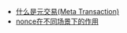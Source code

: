 - [什么是元交易(Meta Transaction)](./TerminologyList/meta_transaction.md)
- [nonce在不同场景下的作用](./TerminologyList/meta_transaction.md)
